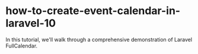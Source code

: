 # how-to-create-event-calendar-in-laravel-10
In this tutorial, we'll walk through a comprehensive demonstration of Laravel FullCalendar.
